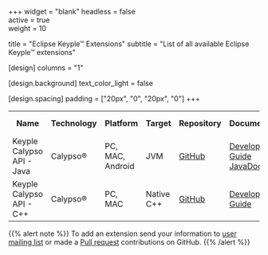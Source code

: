 +++
widget = "blank" 
headless = false  
active = true  
weight = 10 

title = "Eclipse Keyple™ Extensions"
subtitle = "List of all available Eclipse Keyple™ extensions"

[design]
  columns = "1"
  
[design.background]
  text_color_light = false
  
[design.spacing]
  padding = ["20px", "0", "20px", "0"]
+++

<table id="extensionsTable">
  <tr class="header">
    <th>Name</th>
    <th>Technology</th>
    <th>Platform</th>
    <th>Target</th>
    <th>Repository</th>
    <th>Documentation</th>
    <th>Latest Release</th>
    <th>Developer</th>
    <th>Star</th>
  </tr>
  <tr>
    <td>Keyple Calypso API - Java</td>
    <td>Calypso®</td>
    <td>PC, MAC, Android</td>
    <td>JVM</td>
    <td><a href="https://github.com/eclipse/keyple-java/" target="_blank">GitHub</a></td>
    <td><a href="/docs/developer-guide/">Developer Guide</a> <br> <a href="/reference/keyple-java-calypso/" target="_blank">JavaDoc</a></td>
    <td><a class="js-github-release" href="https://github.com/eclipse/keyple-java/releases" data-repo="eclipse/keyple-java" target="_blank"><!-- V --></a></td>
    <td><a href="https://keyple.org" title="Keyple project" target="_blank">Keyple project</a></td>
    <td><span style="text-shadow: none;"><a class="github-button" href="https://github.com/eclipse/keyple-java/" data-icon="octicon-star" data-size="large" data-show-count="true" aria-label="Star this on GitHub">Star</a><script async defer src="https://buttons.github.io/buttons.js"></script></span></td>
  </tr>
  <tr>
    <td>Keyple Calypso API - C++</td>
    <td>Calypso®</td>
    <td>PC, MAC</td>
    <td>Native C++</td>
    <td><a href="https://github.com/eclipse/keyple-cpp/" target="_blank">GitHub</a></td>
    <td><a href="/docs/developer-guide/">Developer Guide</a></td>
    <td><a class="js-github-release" href="https://github.com/eclipse/keyple-cpp/releases" data-repo="eclipse/keyple-cpp" target="_blank"><!-- V --></a></td>
    <td><a href="https://keyple.org" title="Keyple project" target="_blank">Keyple project</a></td>
    <td><span style="text-shadow: none;"><a class="github-button" href="https://github.com/eclipse/keyple-cpp/" data-icon="octicon-star" data-size="large" data-show-count="true" aria-label="Star this on GitHub">Star</a><script async defer src="https://buttons.github.io/buttons.js"></script></span></td>
  </tr>
</table>

{{% alert note %}}
To add an extension send your information to [user mailing list](https://accounts.eclipse.org/mailing-list/keyple-user) or made a [Pull request](https://github.com/eclipse/keyple-website/pulls) contributions on GitHub.
{{% /alert %}}
